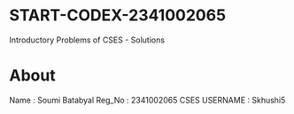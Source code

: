 # START-CODEX-2341002065
Introductory Problems of CSES - Solutions

# About
Name : Soumi Batabyal
Reg_No : 2341002065
CSES USERNAME : Skhushi5